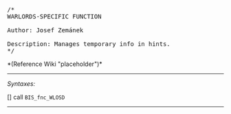 <pre>/*
WARLORDS-SPECIFIC FUNCTION

Author: Josef Zemánek

Description: Manages temporary info in hints.
*/</pre>*(Reference Wiki "placeholder")*<!-- Remove this after fill-in -->


---
*Syntaxes:*

[] call `BIS_fnc_WLOSD`

---
